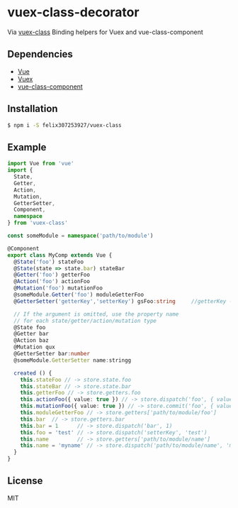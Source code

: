 # vuex-class-decorator
Via [vuex-class](https://github.com/ktsn/vuex-class)
Binding helpers for Vuex and vue-class-component

## Dependencies

- [Vue](https://github.com/vuejs/vue)
- [Vuex](https://github.com/vuejs/vuex)
- [vue-class-component](https://github.com/vuejs/vue-class-component)

## Installation

```bash
$ npm i -S felix307253927/vuex-class
```

## Example

```ts
import Vue from 'vue'
import {
  State,
  Getter,
  Action,
  Mutation,
  GetterSetter,
  Component,
  namespace
} from 'vuex-class'

const someModule = namespace('path/to/module')

@Component
export class MyComp extends Vue {
  @State('foo') stateFoo
  @State(state => state.bar) stateBar
  @Getter('foo') getterFoo
  @Action('foo') actionFoo
  @Mutation('foo') mutationFoo
  @someModule.Getter('foo') moduleGetterFoo
  @GetterSetter('getterKey','setterKey') gsFoo:string     //getterKey ---> getters , setterKey --> actions

  // If the argument is omitted, use the property name
  // for each state/getter/action/mutation type
  @State foo
  @Getter bar
  @Action baz
  @Mutation qux
  @GetterSetter bar:number
  @someModule.GetterSetter name:stringg

  created () {
    this.stateFoo // -> store.state.foo
    this.stateBar // -> store.state.bar
    this.getterFoo // -> store.getters.foo
    this.actionFoo({ value: true }) // -> store.dispatch('foo', { value: true })
    this.mutationFoo({ value: true }) // -> store.commit('foo', { value: true })
    this.moduleGetterFoo // -> store.getters['path/to/module/foo']
    this.bar  // -> store.getters.bar
    this.bar = 1      // -> store.dispatch('bar', 1)
    this.foo = 'test' // -> store.dispatch('setterKey', 'test')
    this.name         // -> store.getters['path/to/module/name']
    this.name = 'myname' // -> store.dispatch('path/to/module/name', 'myname')
  }
}
```

## License

MIT
